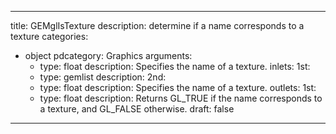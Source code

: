 
---
title: GEMglIsTexture
description: determine if a name corresponds to a texture
categories:
  - object
pdcategory: Graphics
arguments:
    - type: float
      description: Specifies the name of a texture.
inlets:
  1st:
    - type: gemlist
      description:
  2nd:
    - type: float
      description: Specifies the name of a texture.
outlets:
  1st:
    - type: float
      description: Returns GL_TRUE if the name corresponds to a texture, and GL_FALSE otherwise.
draft: false
---

